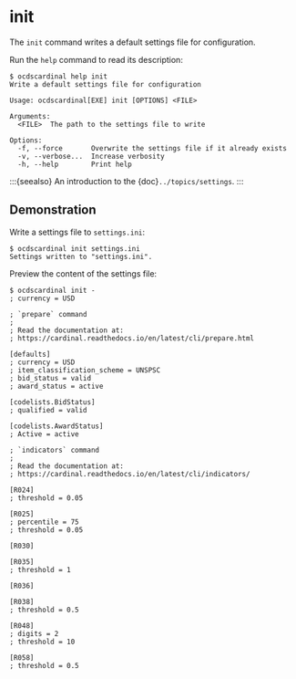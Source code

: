 # init

The `init` command writes a default settings file for configuration.

Run the `help` command to read its description:

```console
$ ocdscardinal help init
Write a default settings file for configuration

Usage: ocdscardinal[EXE] init [OPTIONS] <FILE>

Arguments:
  <FILE>  The path to the settings file to write

Options:
  -f, --force       Overwrite the settings file if it already exists
  -v, --verbose...  Increase verbosity
  -h, --help        Print help

```

:::{seealso}
An introduction to the {doc}`../topics/settings`.
:::

## Demonstration

Write a settings file to `settings.ini`:

```console
$ ocdscardinal init settings.ini
Settings written to "settings.ini".

```

Preview the content of the settings file:

```console
$ ocdscardinal init -
; currency = USD

; `prepare` command
;
; Read the documentation at:
; https://cardinal.readthedocs.io/en/latest/cli/prepare.html

[defaults]
; currency = USD
; item_classification_scheme = UNSPSC
; bid_status = valid
; award_status = active

[codelists.BidStatus]
; qualified = valid

[codelists.AwardStatus]
; Active = active

; `indicators` command
;
; Read the documentation at:
; https://cardinal.readthedocs.io/en/latest/cli/indicators/

[R024]
; threshold = 0.05

[R025]
; percentile = 75
; threshold = 0.05

[R030]

[R035]
; threshold = 1

[R036]

[R038]
; threshold = 0.5

[R048]
; digits = 2
; threshold = 10

[R058]
; threshold = 0.5

```
